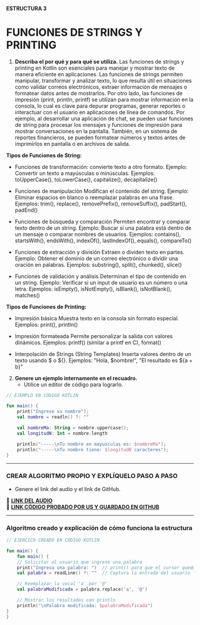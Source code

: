 #### ESTRUCTURA 3
# FUNCIONES DE STRINGS Y PRINTING

1. **Describa el por qué y para qué se utiliza.**
Las funciones de strings y printing en Kotlin son esenciales para manejar y mostrar texto de manera eficiente en aplicaciones. Las funciones de strings permiten manipular, transformar y analizar texto, lo que resulta útil en situaciones como validar correos electrónicos, extraer información de mensajes o formatear datos antes de mostrarlos. Por otro lado, las funciones de impresión (print, println, printf) se utilizan para mostrar información en la consola, lo cual es clave para depurar programas, generar reportes o interactuar con el usuario en aplicaciones de línea de comandos. Por ejemplo, al desarrollar una aplicación de chat, se pueden usar funciones de string para procesar los mensajes y funciones de impresión para mostrar conversaciones en la pantalla. También, en un sistema de reportes financieros, se pueden formatear números y textos antes de imprimirlos en pantalla o en archivos de salida.

**Tipos de Funciones de String:**
- Funciones de transformación:
convierte texto a otro formato.
Ejemplo: Convertir un texto a mayúsculas o minúsculas.
Ejemplos: toUpperCase(), toLowerCase(), capitalize(), decapitalize()

- Funciones de manipulación
Modifican el contenido del string.
Ejemplo: Eliminar espacios en blanco o reemplazar palabras en una frase.
Ejemplos: trim(), replace(), removePrefix(), removeSuffix(), padStart(), padEnd()

- Funciones de búsqueda y comparación
Permiten encontrar y comparar texto dentro de un string.
Ejemplo: Buscar si una palabra está dentro de un mensaje o comparar nombres de usuarios.
Ejemplos: contains(), startsWith(), endsWith(), indexOf(), lastIndexOf(), equals(), compareTo()

- Funciones de extracción y división
Extraen o dividen texto en partes.
Ejemplo: Obtener el dominio de un correo electrónico o dividir una oración en palabras.
Ejemplos: substring(), split(), chunked(), slice()

- Funciones de validación y análisis
Determinan el tipo de contenido en un string.
Ejemplo: Verificar si un input de usuario es un número o una letra.
Ejemplos: isEmpty(), isNotEmpty(), isBlank(), isNotBlank(), matches()

**Tipos de Funciones de Printing:**
- Impresión básica
Muestra texto en la consola sin formato especial.
Ejemplos: print(), println()

- Impresión formateada
Permite personalizar la salida con valores dinámicos.
Ejemplos: printf() (similar a printf en C), format()

- Interpolación de Strings (String Templates)
Inserta valores dentro de un texto usando $ o ${}.
Ejemplos: "Hola, $nombre!", "El resultado es ${a + b}"


2. **Genere un ejemplo internamente en el recuadro.**  
   - Utilice un editor de código para lograrlo.  

```kotlin
// EJEMPLO EN CÓDIGO KOTLIN

fun main() {
    print("Ingrese su nombre");
    val nombre = readln() ?: ""

    val nombreMa: String = nombre.uppercase();
    val longitudN: Int = nombre.length

    println("-----\nTu nombre en mayusculas es: $nombreMa");
    println("-----\nTu nombre tiene: $longitudN caracteres");
}


```

---

### CREAR ALGORITMO PROPIO Y EXPLÍQUELO PASO A PASO  
- Genere el link del audio y el link de GitHub.  

🔗 **[LINK DEL AUDIO](https://github.com/Beltran18/Kotlin/blob/beb2dc12fb0ebcc7ef5fa44f7ba7ed77a11bd0b3/tarjeta1/audio-tarjeta1.ogg)**  
🔗 **[LINK CÓDIGO PROBADO POR US Y GUARDADO EN GITHUB](https://github.com/Beltran18/Kotlin/blob/f48ee7ac9fb3e43d8c83de9df967d8ac72cf249a/tarjeta3/img-tarjeta3.jpg)**  

---

### Algoritmo creado y explicación de cómo funciona la estructura  

```kotlin
// EJERCICO CREADO EN CÓDIGO KOTLIN

fun main() {
    fun main() {
    // Solicitar al usuario que ingrese una palabra
    print("Ingresa una palabra: ")  // print() para que el cursor quede en la misma línea
    val palabra = readLine() ?: ""  // Captura la entrada del usuario

    // Reemplazar la vocal 'a' por '@'
    val palabraModificada = palabra.replace('a', '@')

    // Mostrar los resultados con println
    println("\nPalabra modificada: $palabraModificada")
}
}


```
